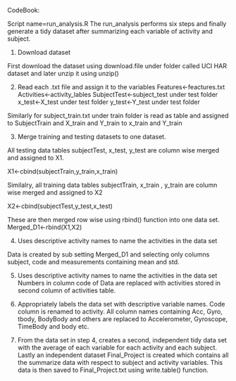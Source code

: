 CodeBook:

Script name=run_analysis.R
The run_analysis performs six steps and finally generate a tidy dataset after summarizing each variable of activity and subject.

1.	Download dataset

First download the dataset using download.file under folder called UCI HAR dataset and later unzip it using unzip()

2.	Read each .txt file and assign it to the variables
Features<-feactures.txt
Activities<-activity_lables
SubjectTest<-subject_test under test folder
x_test<-X_test under test folder
y_test<-Y_test under test folder

Similarly for subject_train.txt under train folder is read as table and assigned to SubjectTrain and X_train and Y_train to x_train 
and Y_train

3.	Merge training and testing datasets to one dataset.

All testing data tables subjectTest, x_test, y_test are column wise merged and assigned to X1.

X1<-cbind(subjectTrain,y_train,x_train)

Similalry, all training data tables subjectTrain, x_train , y_train are column wise merged and assigned to X2

X2<-cbind(subjectTest,y_test,x_test)

These are then merged row wise using rbind() function into one data set.
Merged_D1<-rbind(X1,X2)

4.	Uses descriptive activity names to name the activities in the data set 

Data is created by sub setting Merged_D1 and selecting only columns subject, code and measurements containing mean and std. 

5.	Uses descriptive activity names to name the activities in the data set
Numbers in column code of Data are replaced with activities stored in second column of activities table.

6.	Appropriately labels the data set with descriptive variable names.
Code column is renamed to activity. All column names containing Acc, Gyro, tbody, BodyBody and others are replaced to Accelerometer, 
Gyroscope, TimeBody and body etc.

7.	From the data set in step 4, creates a second, independent tidy data set with the average of each variable for each activity and 
each subject.
Lastly an independent dataset Final_Project is created which contains all the summarize data with respect to subject and activity 
variables. This data is then saved to Final_Project.txt using write.table() function.
